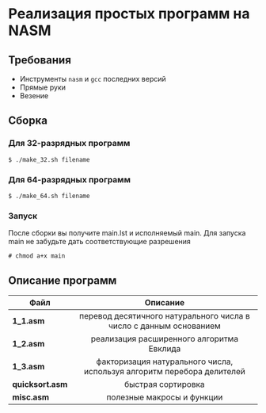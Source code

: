 # Реализация простых программ на NASM

## Требования

* Инструменты `nasm` и `gcc` последних версий
* Прямые руки
* Везение

## Сборка

### Для 32-разрядных программ

```
$ ./make_32.sh filename
```

### Для 64-разрядных программ

```
$ ./make_64.sh filename
```

### Запуск
После сборки вы получите main.lst и исполняемый main. Для запуска main не забудьте дать соответствующие разрешения
```
# chmod a+x main
```

## Описание программ

| Файл        | Описание           |
| ------------- |:-------------:|
| __1_1.asm__      | перевод десятичного натурального числа в число с данным основанием |
| __1_2.asm__      | реализация расширенного алгоритма Евклида |
| __1_3.asm__      | факторизация натурального числа, используя алгоритм перебора делителей |
| __quicksort.asm__      | быстрая сортировка |
| __misc.asm__      | полезные макросы и функции |

